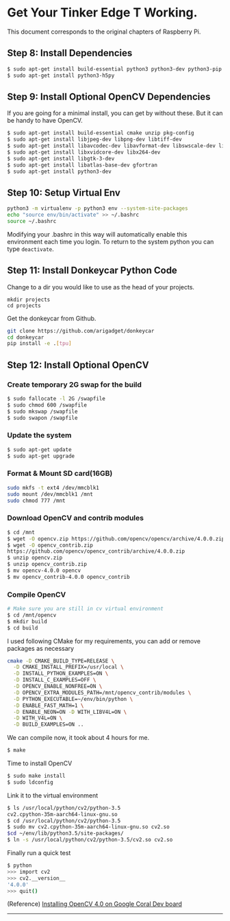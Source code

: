 # Get Your Tinker Edge T Working.

This document corresponds to the original chapters of Raspberry Pi.

## Step 8: Install Dependencies

```bash
$ sudo apt-get install build-essential python3 python3-dev python3-pip python3-virtualenv python3-numpy python3-pandas i2c-tools avahi-utils joystick libopenjp2-7-dev libtiff5-dev gfortran libatlas-base-dev libopenblas-dev libhdf5-serial-dev git
$ sudo apt-get install python3-h5py
```

## Step 9: Install Optional OpenCV Dependencies

If you are going for a minimal install, you can get by without these. But it can be handy to have OpenCV.

```bash
$ sudo apt-get install build-essential cmake unzip pkg-config 
$ sudo apt-get install libjpeg-dev libpng-dev libtiff-dev 
$ sudo apt-get install libavcodec-dev libavformat-dev libswscale-dev libv4l-dev
$ sudo apt-get install libxvidcore-dev libx264-dev 
$ sudo apt-get install libgtk-3-dev 
$ sudo apt-get install libatlas-base-dev gfortran 
$ sudo apt-get install python3-dev
```

##  Step 10: Setup Virtual Env

```bash
python3 -m virtualenv -p python3 env --system-site-packages
echo "source env/bin/activate" >> ~/.bashrc
source ~/.bashrc
```
Modifying your .bashrc in this way will automatically enable this environment each time you login. To return to the system python you can type `deactivate`.

##  Step 11: Install Donkeycar Python Code

Change to a dir you would like to use as the head of your projects.

```
mkdir projects
cd projects
```

Get the donkeycar from Github.

```bash
git clone https://github.com/arigadget/donkeycar
cd donkeycar
pip install -e .[tpu]
```

##  Step 12: Install Optional OpenCV

### Create temporary 2G swap for the build
```bash
$ sudo fallocate -l 2G /swapfile 
$ sudo chmod 600 /swapfile 
$ sudo mkswap /swapfile 
$ sudo swapon /swapfile
```
### Update the system
```bash
$ sudo apt-get update
$ sudo apt-get upgrade
```
### Format & Mount SD card(16GB)
```bash
sudo mkfs -t ext4 /dev/mmcblk1
sudo mount /dev/mmcblk1 /mnt
sudo chmod 777 /mnt
```
### Download OpenCV and contrib modules
```bash
$ cd /mnt
$ wget -O opencv.zip https://github.com/opencv/opencv/archive/4.0.0.zip
$ wget -O opencv_contrib.zip
https://github.com/opencv/opencv_contrib/archive/4.0.0.zip
$ unzip opencv.zip
$ unzip opencv_contrib.zip
$ mv opencv-4.0.0 opencv
$ mv opencv_contrib-4.0.0 opencv_contrib
```
### Compile OpenCV
```bash
# Make sure you are still in cv virtual environment 
$ cd /mnt/opencv 
$ mkdir build 
$ cd build
```
I used following CMake for my requirements, you can add or remove packages as necessary
```bash
cmake -D CMAKE_BUILD_TYPE=RELEASE \
  -D CMAKE_INSTALL_PREFIX=/usr/local \
  -D INSTALL_PYTHON_EXAMPLES=ON \
  -D INSTALL_C_EXAMPLES=OFF \
  -D OPENCV_ENABLE_NONFREE=ON \
  -D OPENCV_EXTRA_MODULES_PATH=/mnt/opencv_contrib/modules \
  -D PYTHON_EXECUTABLE=~/env/bin/python \
  -D ENABLE_FAST_MATH=1 \
  -D ENABLE_NEON=ON -D WITH_LIBV4L=ON \
  -D WITH_V4L=ON \
  -D BUILD_EXAMPLES=ON ..
```
We can compile now, it took about 4 hours for me.
```bash
$ make
```
Time to install OpenCV
```bash
$ sudo make install
$ sudo ldconfig
```
Link it to the virtual environment
```bash
$ ls /usr/local/python/cv2/python-3.5
cv2.cpython-35m-aarch64-linux-gnu.so
$ cd /usr/local/python/cv2/python-3.5
$ sudo mv cv2.cpython-35m-aarch64-linux-gnu.so cv2.so 
$cd ~/env/lib/python3.5/site-packages/
$ ln -s /usr/local/python/cv2/python-3.5/cv2.so cv2.so
```
Finally run a quick test
```bash
$ python
>>> import cv2
>>> cv2.__version__
'4.0.0'
>>> quit()
```
(Reference)
[Installing OpenCV 4.0 on Google Coral Dev board](https://medium.com/@balaji_85683/installing-opencv-4-0-on-google-coral-dev-board-5c3a69d7f52f)

----
